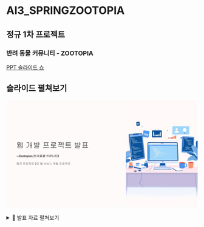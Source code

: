 # AI3_SPRINGZOOTOPIA
## 정규 1차 프로젝트
### 반려 동물 커뮤니티 - ZOOTOPIA
[PPT 슬라이드 쇼](https://yoosik-shin.github.io/AI3_TEAM_ZOOTOPIA/)

## 슬라이드 펼쳐보기
![슬라이드 미리보기](./slides/0.png)
<details>
  <summary>📑 발표 자료 펼쳐보기</summary>
  <img src="./slides/1.png" width="900" />
  <img src="./slides/2.png" width="900" />
  <img src="./slides/3.png" width="900" />
  <img src="./slides/4.png" width="900" />
  <img src="./slides/5.png" width="900" />
  <img src="./slides/6.png" width="900" />
  <img src="./slides/7.png" width="900" />
  <img src="./slides/8.png" width="900" />
  <img src="./slides/9.png" width="900" />
  <img src="./slides/10.png" width="900" />
  <img src="./slides/11.png" width="900" />
  <img src="./slides/12.png" width="900" />
  <img src="./slides/13.png" width="900" />
  <img src="./slides/14.png" width="900" />
  <img src="./slides/15.png" width="900" />
  <img src="./slides/16.png" width="900" />
  <img src="./slides/17.png" width="900" />
  <img src="./slides/18.png" width="900" />
  <img src="./slides/19.png" width="900" />
</details>
